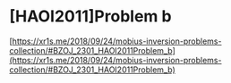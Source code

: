 # [HAOI2011]Problem b

[https://xr1s.me/2018/09/24/mobius-inversion-problems-collection/#BZOJ_2301_HAOI2011Problem_b](https://xr1s.me/2018/09/24/mobius-inversion-problems-collection/#BZOJ_2301_HAOI2011Problem_b)
